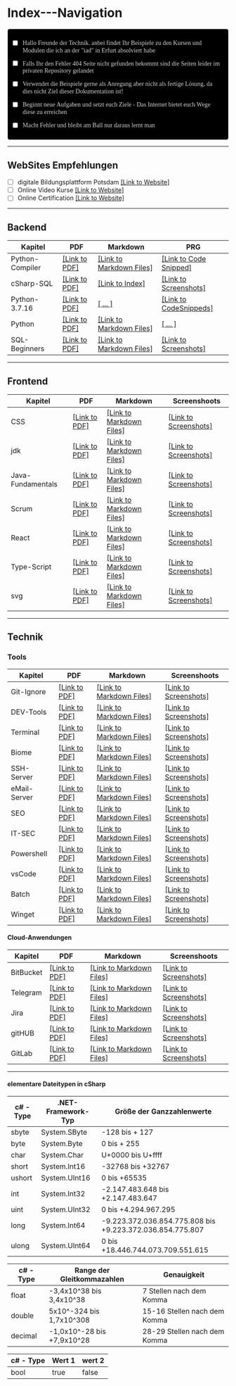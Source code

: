 # Index---Navigation



<div style="border: 1px solid #ccc; padding: 10px; border-radius: 5px; background: darkcyan; font-family: consolas,Handjet,Englebert, Exo; color: lightgrey; background: black;">

 - [ ] Hallo Freunde der Technik.
   anbei findet Ihr Beispiele zu den Kursen und Modulen die ich an der "iad" in Erfurt absolviert habe
 - [ ] Falls Ihr den Fehler 404 Seite nicht gefunden bekommt sind die Seiten leider im privaten Repository gelandet 
 - [ ] Verwendet die Beispiele gerne als Anregung aber nicht als fertige Lösung, da dies nicht Ziel dieser Dokumentation ist! 
 - [ ] Beginnt neue Aufgaben und setzt euch Ziele - Das Internet bietet euch Wege diese zu erreichen
 - [ ] Macht Fehler und bleibt am Ball nur daraus lernt man 
 
  
</div>

____________

## WebSites Empfehlungen

- [ ] digitale Bildungsplattform Potsdam [[Link to Website]](https://open.hpi.de/)
- [ ] Online Video Kurse [[Link to Website]](https://www.udemy.com/)
- [ ] Online Certification [[Link to Website]](https://www.sololearn.com/de/)

____________

## Backend
  
| Kapitel | PDF | Markdown | PRG |
| --- | --- | --- | --- |
| Python-Compiler | [[Link to PDF]](https://github.com/ydh-embedded/2024-Summary/blob/main/Backend/python-compiler/2024-03-21---python-compy.pdf)  | [[Link to Markdown Files]](https://github.com/ydh-embedded/2024-Summary/blob/main/Backend/python-compiler/compy.md)   | [[Link to Code Snipped]](https://github.com/ydh-embedded/2024-Summary/blob/main/Backend/python-compiler/com.py)   |
| cSharp-SQL     | [[Link to PDF]](https://github.com/ydh-embedded/Scrum/blob/main/docs/PDF/2024-08-05---vorgehensmodelle.pdf)  | [[Link to Index]](https://github.com/ydh-embedded/2024-Summary/blob/main/Backend/Datenbanken/cSharp---sql/README.md)   | [[Link to Screenshots]](https://github.com/ydh-embedded/2024-Summary/tree/main/Backend/Datenbanken/cSharp---sql/docs/screen)   |
| Python-3.7.16     | [[Link to PDF]](https://github.com/ydh-embedded/2024-Summary/blob/main/Backend/Python-3.7.16/docs/PDF/2024-07-11---Pyenv-python-enviromental.pdf)  | [[ ... ]](https://github.com/ydh-embedded/2024-Summary/tree/main/Backend/Python-3.7.16/docs)   | [[Link to CodeSnippeds]](https://github.com/ydh-embedded/2024-Summary/tree/main/Backend/Python-3.7.16/docs)   |
| Python     | [[Link to PDF]](https://github.com/ydh-embedded/2024-Summary/blob/main/Backend/Python/docs/PDF/2024-07-12---Conda.pdf)  | [[Link to Markdown Files]](https://github.com/ydh-embedded/2024-Summary/blob/main/Backend/Python/docs/md/2024-06-28%20Python.md)   | [[ ... ]]()   |
| SQL-Beginners     | [[Link to PDF]](https://github.com/ydh-embedded/Scrum/blob/main/docs/PDF/2024-08-05---vorgehensmodelle.pdf)  | [[Link to Markdown Files]](https://github.com/ydh-embedded/Scrum/blob/main/docs/md/2024-08-05---vorgehensmodelle.md)   | [[Link to Screenshots]](https://github.com/ydh-embedded/Scrum/blob/main/docs/screens/)   |

____________

## Frontend
  
| Kapitel | PDF | Markdown | Screenshoots |
| --- | --- | --- | --- |
| CSS | [[Link to PDF]](https://github.com/ydh-embedded/Scrum/blob/main/docs/PDF/2024-08-05---vorgehensmodelle.pdf)  | [[Link to Markdown Files]](https://github.com/ydh-embedded/Scrum/blob/main/docs/md/2024-08-05---vorgehensmodelle.md)   | [[Link to Screenshots]](https://github.com/ydh-embedded/Scrum/blob/main/docs/screens/)   |
| jdk     | [[Link to PDF]](https://github.com/ydh-embedded/Scrum/blob/main/docs/PDF/2024-08-05---vorgehensmodelle.pdf)  | [[Link to Markdown Files]](https://github.com/ydh-embedded/Scrum/blob/main/docs/md/2024-08-05---vorgehensmodelle.md)   | [[Link to Screenshots]](https://github.com/ydh-embedded/Scrum/blob/main/docs/screens/)   |
| Java-Fundamentals     | [[Link to PDF]](https://github.com/ydh-embedded/Scrum/blob/main/docs/PDF/2024-08-05---vorgehensmodelle.pdf)  | [[Link to Markdown Files]](https://github.com/ydh-embedded/Scrum/blob/main/docs/md/2024-08-05---vorgehensmodelle.md)   | [[Link to Screenshots]](https://github.com/ydh-embedded/Scrum/blob/main/docs/screens/)   |
| Scrum     | [[Link to PDF]](https://github.com/ydh-embedded/Scrum/blob/main/docs/PDF/2024-08-05---vorgehensmodelle.pdf)  | [[Link to Markdown Files]](https://github.com/ydh-embedded/Scrum/blob/main/docs/md/2024-08-05---vorgehensmodelle.md)   | [[Link to Screenshots]](https://github.com/ydh-embedded/Scrum/blob/main/docs/screens/)   |
| React     | [[Link to PDF]](https://github.com/ydh-embedded/Scrum/blob/main/docs/PDF/2024-08-05---vorgehensmodelle.pdf)  | [[Link to Markdown Files]](https://github.com/ydh-embedded/Scrum/blob/main/docs/md/2024-08-05---vorgehensmodelle.md)   | [[Link to Screenshots]](https://github.com/ydh-embedded/Scrum/blob/main/docs/screens/)   |
| Type-Script     | [[Link to PDF]](https://github.com/ydh-embedded/Scrum/blob/main/docs/PDF/2024-08-05---vorgehensmodelle.pdf)  | [[Link to Markdown Files]](https://github.com/ydh-embedded/Scrum/blob/main/docs/md/2024-08-05---vorgehensmodelle.md)   | [[Link to Screenshots]](https://github.com/ydh-embedded/Scrum/blob/main/docs/screens/)   |
| svg     | [[Link to PDF]](https://github.com/ydh-embedded/Scrum/blob/main/docs/PDF/2024-08-05---vorgehensmodelle.pdf)  | [[Link to Markdown Files]](https://github.com/ydh-embedded/Scrum/blob/main/docs/md/2024-08-05---vorgehensmodelle.md)   | [[Link to Screenshots]](https://github.com/ydh-embedded/Scrum/blob/main/docs/screens/)   |

___________

## Technik

### Tools

| Kapitel | PDF | Markdown | Screenshoots |
| --- | --- | --- | --- |
| Git-Ignore     | [[Link to PDF]](https://github.com/ydh-embedded/Scrum/blob/main/docs/PDF/2024-08-05---vorgehensmodelle.pdf)  | [[Link to Markdown Files]](https://github.com/ydh-embedded/Scrum/blob/main/docs/md/2024-08-05---vorgehensmodelle.md)   | [[Link to Screenshots]](https://github.com/ydh-embedded/Scrum/blob/main/docs/screens/)   |
| DEV-Tools     | [[Link to PDF]](https://github.com/ydh-embedded/Scrum/blob/main/docs/PDF/2024-08-05---vorgehensmodelle.pdf)  | [[Link to Markdown Files]](https://github.com/ydh-embedded/Scrum/blob/main/docs/md/2024-08-05---vorgehensmodelle.md)   | [[Link to Screenshots]](https://github.com/ydh-embedded/Scrum/blob/main/docs/screens/)   |
| Terminal    | [[Link to PDF]](https://github.com/ydh-embedded/Scrum/blob/main/docs/PDF/2024-08-05---vorgehensmodelle.pdf)  | [[Link to Markdown Files]](https://github.com/ydh-embedded/Scrum/blob/main/docs/md/2024-08-05---vorgehensmodelle.md)   | [[Link to Screenshots]](https://github.com/ydh-embedded/Scrum/blob/main/docs/screens/)   |
| Biome     | [[Link to PDF]](https://github.com/ydh-embedded/Scrum/blob/main/docs/PDF/2024-08-05---vorgehensmodelle.pdf)  | [[Link to Markdown Files]](https://github.com/ydh-embedded/Scrum/blob/main/docs/md/2024-08-05---vorgehensmodelle.md)   | [[Link to Screenshots]](https://github.com/ydh-embedded/Scrum/blob/main/docs/screens/)   |
| SSH-Server    | [[Link to PDF]](https://github.com/ydh-embedded/Scrum/blob/main/docs/PDF/2024-08-05---vorgehensmodelle.pdf)  | [[Link to Markdown Files]](https://github.com/ydh-embedded/Scrum/blob/main/docs/md/2024-08-05---vorgehensmodelle.md)   | [[Link to Screenshots]](https://github.com/ydh-embedded/Scrum/blob/main/docs/screens/)   |
| eMail-Server     | [[Link to PDF]](https://github.com/ydh-embedded/Scrum/blob/main/docs/PDF/2024-08-05---vorgehensmodelle.pdf)  | [[Link to Markdown Files]](https://github.com/ydh-embedded/Scrum/blob/main/docs/md/2024-08-05---vorgehensmodelle.md)   | [[Link to Screenshots]](https://github.com/ydh-embedded/Scrum/blob/main/docs/screens/)   |
| SEO     | [[Link to PDF]](https://github.com/ydh-embedded/Scrum/blob/main/docs/PDF/2024-08-05---vorgehensmodelle.pdf)  | [[Link to Markdown Files]](https://github.com/ydh-embedded/Scrum/blob/main/docs/md/2024-08-05---vorgehensmodelle.md)   | [[Link to Screenshots]](https://github.com/ydh-embedded/Scrum/blob/main/docs/screens/)   |
| IT-SEC     | [[Link to PDF]](https://github.com/ydh-embedded/Scrum/blob/main/docs/PDF/2024-08-05---vorgehensmodelle.pdf)  | [[Link to Markdown Files]](https://github.com/ydh-embedded/Scrum/blob/main/docs/md/2024-08-05---vorgehensmodelle.md)   | [[Link to Screenshots]](https://github.com/ydh-embedded/Scrum/blob/main/docs/screens/)   |
| Powershell     | [[Link to PDF]](https://github.com/ydh-embedded/Scrum/blob/main/docs/PDF/2024-08-05---vorgehensmodelle.pdf)  | [[Link to Markdown Files]](https://github.com/ydh-embedded/Scrum/blob/main/docs/md/2024-08-05---vorgehensmodelle.md)   | [[Link to Screenshots]](https://github.com/ydh-embedded/Scrum/blob/main/docs/screens/)   |
| vsCode     | [[Link to PDF]](https://github.com/ydh-embedded/Scrum/blob/main/docs/PDF/2024-08-05---vorgehensmodelle.pdf)  | [[Link to Markdown Files]](https://github.com/ydh-embedded/Scrum/blob/main/docs/md/2024-08-05---vorgehensmodelle.md)   | [[Link to Screenshots]](https://github.com/ydh-embedded/Scrum/blob/main/docs/screens/)   |
| Batch     | [[Link to PDF]](https://github.com/ydh-embedded/Scrum/blob/main/docs/PDF/2024-08-05---vorgehensmodelle.pdf)  | [[Link to Markdown Files]](https://github.com/ydh-embedded/Scrum/blob/main/docs/md/2024-08-05---vorgehensmodelle.md)   | [[Link to Screenshots]](https://github.com/ydh-embedded/Scrum/blob/main/docs/screens/)   |
| Winget     | [[Link to PDF]](https://github.com/ydh-embedded/Scrum/blob/main/docs/PDF/2024-08-05---vorgehensmodelle.pdf)  | [[Link to Markdown Files]](https://github.com/ydh-embedded/Scrum/blob/main/docs/md/2024-08-05---vorgehensmodelle.md)   | [[Link to Screenshots]](https://github.com/ydh-embedded/Scrum/blob/main/docs/screens/)   |


#### Cloud-Anwendungen


| Kapitel | PDF | Markdown | Screenshoots |
| --- | --- | --- | --- |
| BitBucket     | [[Link to PDF]](https://github.com/ydh-embedded/Scrum/blob/main/docs/PDF/2024-08-05---vorgehensmodelle.pdf)  | [[Link to Markdown Files]](https://github.com/ydh-embedded/Scrum/blob/main/docs/md/2024-08-05---vorgehensmodelle.md)   | [[Link to Screenshots]](https://github.com/ydh-embedded/Scrum/blob/main/docs/screens/)   |
| Telegram     | [[Link to PDF]](https://github.com/ydh-embedded/Scrum/blob/main/docs/PDF/2024-08-05---vorgehensmodelle.pdf)  | [[Link to Markdown Files]](https://github.com/ydh-embedded/Scrum/blob/main/docs/md/2024-08-05---vorgehensmodelle.md)   | [[Link to Screenshots]](https://github.com/ydh-embedded/Scrum/blob/main/docs/screens/)   |
| Jira     | [[Link to PDF]](https://github.com/ydh-embedded/Scrum/blob/main/docs/PDF/2024-08-05---vorgehensmodelle.pdf)  | [[Link to Markdown Files]](https://github.com/ydh-embedded/Scrum/blob/main/docs/md/2024-08-05---vorgehensmodelle.md)   | [[Link to Screenshots]](https://github.com/ydh-embedded/Scrum/blob/main/docs/screens/)   |
| gitHUB     | [[Link to PDF]](https://github.com/ydh-embedded/Scrum/blob/main/docs/PDF/2024-08-05---vorgehensmodelle.pdf)  | [[Link to Markdown Files]](https://github.com/ydh-embedded/Scrum/blob/main/docs/md/2024-08-05---vorgehensmodelle.md)   | [[Link to Screenshots]](https://github.com/ydh-embedded/Scrum/blob/main/docs/screens/)   |
| GitLab     | [[Link to PDF]](https://github.com/ydh-embedded/Scrum/blob/main/docs/PDF/2024-08-05---vorgehensmodelle.pdf)  | [[Link to Markdown Files]](https://github.com/ydh-embedded/Scrum/blob/main/docs/md/2024-08-05---vorgehensmodelle.md)   | [[Link to Screenshots]](https://github.com/ydh-embedded/Scrum/blob/main/docs/screens/)   |

_________________________

#### elementare Dateitypen in cSharp


| c# - Type |  .NET-Framework-Typ | Größe der Ganzzahlenwerte |
| --- | --- | --- |
| sbyte     |  System.SByte      |   -128 bis + 127  |
| byte      |  System.Byte       |      0 bis + 255  |
| char      |  System.Char       | U+0000 bis U+ffff |
| short     |  System.Int16      | -32768 bis +32767 | 
| ushort    |  System.UInt16     |      0 bis +65535 |
| int       |  System.Int32      | -2.147.483.648 bis +2.147.483.647 |
| uint      |  System.UInt32     |      0 bis +4.294.967.295 |
| long      |  System.Int64      | -9.223.372.036.854.775.808 bis +9.223.372.036.854.775.807 |
| ulong     |  System.UInt64     |      0 bis +18.446.744.073.709.551.615 |

| c# - Type |  Range der Gleitkommazahlen | Genauigkeit |
| --- | --- | --- |
| float     |  -3,4x10^38 bis 3,4x10^38      |       7 Stellen nach dem Komma  |
| double    |  5x10^-324 bis 1,7x10^308      |   15-16 Stellen nach dem Komma  |
| decimal   |  -1,0x10^-28 bis +7,9x10^28    |   28-29 Stellen nach dem Komma  |

| c# - Type |  Wert 1 | wert 2 |
| --- | --- | --- |
| bool      | true | false |